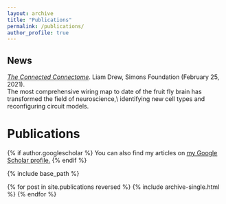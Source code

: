 ```yaml
---
layout: archive
title: "Publications"
permalink: /publications/
author_profile: true
---
```


News
---
[*The Connected Connectome*](https://www.simonsfoundation.org/2021/02/25/the-connected-connectome/). Liam Drew, Simons Foundation (February 25, 2021).\
The most comprehensive wiring map to date of the fruit fly brain has transformed the field of neuroscience,\ 
identifying new cell types and reconfiguring circuit models.

Publications
======

{% if author.googlescholar %}
  You can also find my articles on <u><a href="{{author.googlescholar}}">my Google Scholar profile</a>.</u>
{% endif %}

{% include base_path %}

{% for post in site.publications reversed %}
  {% include archive-single.html %}
{% endfor %}
